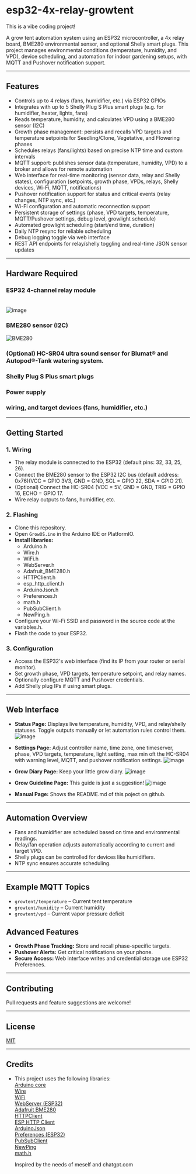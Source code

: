# esp32-4x-relay-growtent

This is a vibe coding project!

A grow tent automation system using an ESP32 microcontroller, a 4x relay board, BME280 environmental sensor, and optional Shelly smart plugs. This project manages environmental conditions (temperature, humidity, and VPD), device scheduling, and automation for indoor gardening setups, with MQTT and Pushover notification support.

---

## Features

- Controls up to 4 relays (fans, humidifier, etc.) via ESP32 GPIOs
- Integrates with up to 5 Shelly Plug S Plus smart plugs (e.g. for humidifier, heater, lights, fans)
- Reads temperature, humidity, and calculates VPD using a BME280 sensor (I2C)
- Growth phase management: persists and recalls VPD targets and temperature setpoints for Seedling/Clone, Vegetative, and Flowering phases
- Schedules relays (fans/lights) based on precise NTP time and custom intervals
- MQTT support: publishes sensor data (temperature, humidity, VPD) to a broker and allows for remote automation
- Web interface for real-time monitoring (sensor data, relay and Shelly states), configuration (setpoints, growth phase, VPDs, relays, Shelly devices, Wi-Fi, MQTT, notifications)
- Pushover notification support for status and critical events (relay changes, NTP sync, etc.)
- Wi-Fi configuration and automatic reconnection support
- Persistent storage of settings (phase, VPD targets, temperature, MQTT/Pushover settings, debug level, growlight schedule)
- Automated growlight scheduling (start/end time, duration)
- Daily NTP resync for reliable scheduling
- Debug logging toggle via web interface
- REST API endpoints for relay/shelly toggling and real-time JSON sensor updates

---

## Hardware Required

### ESP32 4-channel relay module<br /><br />
  ![image](https://github.com/user-attachments/assets/a5d5d21a-6a74-4c8f-a11c-5d51f332e5ea)

### BME280 sensor (I2C)<br />
  ![BME280](https://github.com/user-attachments/assets/a87e921b-b051-4730-a849-2845959ca554)
    
### (Optional) HC-SR04 ultra sound sensor for Blumat® and Autopod®-Tank watering system.<br />
 
### Shelly Plug S Plus smart plugs
### Power supply
### wiring, and target devices (fans, humidifier, etc.)

---

## Getting Started

### 1. Wiring

- The relay module is connected to the ESP32 (default pins: 32, 33, 25, 26).
- Connect the BME280 sensor to the ESP32 I2C bus (default address: 0x76)(VCC = GPIO 3V3, GND = GND, SCL = GPIO 22, SDA = GPIO 21).
- (Optional) Connect the HC-SR04 (VCC = 5V, GND = GND, TRIG = GPIO 16, ECHO = GPIO 17.
- Wire relay outputs to fans, humidifier, etc.

### 2. Flashing

- Clone this repository.
- Open `GrowOS.ino` in the Arduino IDE or PlatformIO.
- **Install libraries:**
   - Arduino.h
   - Wire.h
   - WiFi.h
   - WebServer.h
   - Adafruit_BME280.h
   - HTTPClient.h
   - esp_http_client.h
   - ArduinoJson.h
   - Preferences.h
   - math.h
   - PubSubClient.h
   - NewPing.h
- Configure your Wi-Fi SSID and password in the source code at the variables.h.
- Flash the code to your ESP32.

### 3. Configuration

- Access the ESP32's web interface (find its IP from your router or serial monitor).
- Set growth phase, VPD targets, temperature setpoint, and relay names.
- Optionally configure MQTT and Pushover credentials.
- Add Shelly plug IPs if using smart plugs.

---

## Web Interface

- **Status Page:** Displays live temperature, humidity, VPD, and relay/shelly statuses. Toggle outputs manually or let automation rules control them.
![image](https://github.com/user-attachments/assets/7fe15398-e46e-4534-9aec-3b128e3bff6f)

- **Settings Page:** Adjust controller name, time zone, one timeserver, phase, VPD targets, temperature, light setting, max min oft the HC-SR04 with warning level,  MQTT, and pushover notification settings.
![image](https://github.com/user-attachments/assets/9bbde8e6-ed5b-43c0-ae9a-ee5b15f89dc6)

- **Grow Diary Page:** Keep your little grow diary.
![image](https://github.com/user-attachments/assets/79d59b64-386e-4b03-aee4-a0ed55c7c826)

- **Grow Guideline Page:** This guide is just a suggestion!
![image](https://github.com/user-attachments/assets/cd76b61d-cb03-4c86-85da-63c653bb9ed5)

- **Manual Page:** Shows the README.md of this poject on github.


---

## Automation Overview

- Fans and humidifier are scheduled based on time and environmental readings.
- Relay/fan operation adjusts automatically according to current and target VPD.
- Shelly plugs can be controlled for devices like humidifiers.
- NTP sync ensures accurate scheduling.

---

## Example MQTT Topics

- `growtent/temperature` – Current tent temperature
- `growtent/humidity` – Current humidity
- `growtent/vpd` – Current vapor pressure deficit

## Advanced Features

- **Growth Phase Tracking:** Store and recall phase-specific targets.
- **Pushover Alerts:** Get critical notifications on your phone.
- **Secure Access:** Web interface writes and credential storage use ESP32 Preferences.

---

## Contributing

Pull requests and feature suggestions are welcome!

---

## License

[MIT](./LICENSE)

---

## Credits

- This project uses the following libraries:\
  [Arduino core](https://www.arduino.cc/)\
  [Wire](https://www.arduino.cc/en/Reference/Wire)\
  [WiFi](https://www.arduino.cc/en/Reference/WiFi)\
  [WebServer (ESP32)](https://github.com/espressif/arduino-esp32/tree/master/libraries/WebServer)\
  [Adafruit BME280](https://github.com/adafruit/Adafruit_BME280_Library)\
  [HTTPClient](https://github.com/espressif/arduino-esp32/tree/master/libraries/HTTPClient)\
  [ESP HTTP Client](https://github.com/espressif/arduino-esp32/tree/master/libraries/ESP32/examples/HTTPClient)\
  [ArduinoJson](https://arduinojson.org/)\
  [Preferences (ESP32)](https://github.com/espressif/arduino-esp32/tree/master/libraries/Preferences)\
  [PubSubClient](https://github.com/knolleary/pubsubclient)\
  [NewPing](https://bitbucket.org/teckel12/arduino-new-ping/)\
  [math.h](https://en.cppreference.com/w/c/numeric/math)
  
  Inspired by the needs of meself and chatgpt.com
